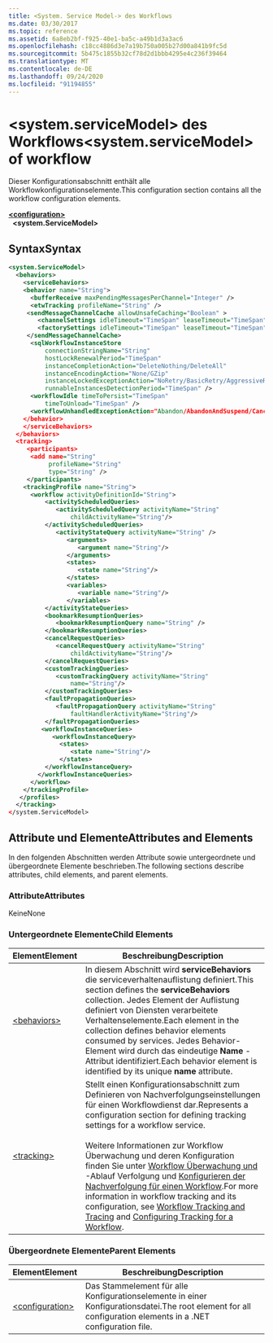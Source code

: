 ```yaml
---
title: <System. Service Model-> des Workflows
ms.date: 03/30/2017
ms.topic: reference
ms.assetid: 6a8eb2bf-f925-40e1-ba5c-a49b1d3a3ac6
ms.openlocfilehash: c18cc4886d3e7a19b750a005b27d00a841b9fc5d
ms.sourcegitcommit: 5b475c1855b32cf78d2d1bbb4295e4c236f39464
ms.translationtype: MT
ms.contentlocale: de-DE
ms.lasthandoff: 09/24/2020
ms.locfileid: "91194855"
---
```

# <a name="systemservicemodel-of-workflow"></a><span data-ttu-id="08fdd-102">\<system.serviceModel> des Workflows</span><span class="sxs-lookup"><span data-stu-id="08fdd-102">\<system.serviceModel> of workflow</span></span>

<span data-ttu-id="08fdd-103">Dieser Konfigurationsabschnitt enthält alle Workflowkonfigurationselemente.</span><span class="sxs-lookup"><span data-stu-id="08fdd-103">This configuration section contains all the workflow configuration elements.</span></span>  

[**\<configuration>**](../configuration-element.md)\
&nbsp;&nbsp;**\<system.ServiceModel>**  
  
## <a name="syntax"></a><span data-ttu-id="08fdd-104">Syntax</span><span class="sxs-lookup"><span data-stu-id="08fdd-104">Syntax</span></span>  
  
```xml  
<system.ServiceModel>  
  <behaviors>  
    <serviceBehaviors>  
    <behavior name="String">  
      <bufferReceive maxPendingMessagesPerChannel="Integer" />  
      <etwTracking profileName="String" />  
     <sendMessageChannelCache allowUnsafeCaching="Boolean" >
        <channelSettings idleTimeout="TimeSpan" leaseTimeout="TimeSpan" maxItemsInCache="Integer" />  
        <factorySettings idleTimeout="TimeSpan" leaseTimeout="TimeSpan" maxItemsInCache="Integer" />  
     </sendMessageChannelCache>  
      <sqlWorkflowInstanceStore
          connectionStringName="String"
          hostLockRenewalPeriod="TimeSpan"  
          instanceCompletionAction="DeleteNothing/DeleteAll"  
          instanceEncodingAction="None/GZip"  
          instanceLockedExceptionAction="NoRetry/BasicRetry/AggressiveRetry"  
          runnableInstancesDetectionPeriod="TimeSpan" />  
      <workflowIdle timeToPersist="TimeSpan"  
          timeToUnload="TimeSpan" />  
      <workflowUnhandledExceptionAction="Abandon/AbandonAndSuspend/Cancel/Terminate" />  
    </behavior>  
    </serviceBehaviors>  
  </behaviors>  
  <tracking>
     <participants>
      <add name="String"
           profileName="String"  
           type="String" />
     </participants>
    <trackingProfile name="String">  
      <workflow activityDefinitionId="String">  
          <activityScheduledQueries>  
             <activityScheduledQuery activityName="String"  
                 childActivityName="String"/>  
          </activityScheduledQueries>  
             <activityStateQuery activityName="String" />  
                <arguments>  
                   <argument name="String"/>  
                </arguments>  
                <states>  
                   <state name="String"/>  
                </states>  
                <variables>  
                   <variable name="String"/>  
                </variables>  
          </activityStateQueries>  
          <bookmarkResumptionQueries>  
             <bookmarkResumptionQuery name="String" />  
          </bookmarkResumptionQueries>  
          <cancelRequestQueries>  
             <cancelRequestQuery activityName="String"  
                 childActivityName="String"/>  
          </cancelRequestQueries>  
          <customTrackingQueries>  
             <customTrackingQuery activityName="String"  
                 name="String"/>  
          </customTrackingQueries>  
          <faultPropagationQueries>  
             <faultPropagationQuery activityName="String"  
                 faultHandlerActivityName="String"/>  
          </faultPropagationQueries>  
         <workflowInstanceQueries>  
            <workflowInstanceQuery>  
              <states>  
                 <state name="String"/>  
              </states>  
          </workflowInstanceQuery>  
        </workflowInstanceQueries>  
      </workflow>  
    </trackingProfile>
   </profiles>  
  </tracking>  
</system.ServiceModel>  
```  
  
## <a name="attributes-and-elements"></a><span data-ttu-id="08fdd-105">Attribute und Elemente</span><span class="sxs-lookup"><span data-stu-id="08fdd-105">Attributes and Elements</span></span>  

 <span data-ttu-id="08fdd-106">In den folgenden Abschnitten werden Attribute sowie untergeordnete und übergeordnete Elemente beschrieben.</span><span class="sxs-lookup"><span data-stu-id="08fdd-106">The following sections describe attributes, child elements, and parent elements.</span></span>  
  
### <a name="attributes"></a><span data-ttu-id="08fdd-107">Attribute</span><span class="sxs-lookup"><span data-stu-id="08fdd-107">Attributes</span></span>  

 <span data-ttu-id="08fdd-108">Keine</span><span class="sxs-lookup"><span data-stu-id="08fdd-108">None</span></span>  
  
### <a name="child-elements"></a><span data-ttu-id="08fdd-109">Untergeordnete Elemente</span><span class="sxs-lookup"><span data-stu-id="08fdd-109">Child Elements</span></span>  
  
|<span data-ttu-id="08fdd-110">Element</span><span class="sxs-lookup"><span data-stu-id="08fdd-110">Element</span></span>|<span data-ttu-id="08fdd-111">Beschreibung</span><span class="sxs-lookup"><span data-stu-id="08fdd-111">Description</span></span>|  
|-------------|-----------------|  
|[\<behaviors>](behaviors-of-workflow.md)|<span data-ttu-id="08fdd-112">In diesem Abschnitt wird **serviceBehaviors** die serviceverhaltenauflistung definiert.</span><span class="sxs-lookup"><span data-stu-id="08fdd-112">This section defines the **serviceBehaviors** collection.</span></span>  <span data-ttu-id="08fdd-113">Jedes Element der Auflistung definiert von Diensten verarbeitete Verhaltenselemente.</span><span class="sxs-lookup"><span data-stu-id="08fdd-113">Each element in the collection defines behavior elements consumed by services.</span></span> <span data-ttu-id="08fdd-114">Jedes Behavior-Element wird durch das eindeutige **Name** -Attribut identifiziert.</span><span class="sxs-lookup"><span data-stu-id="08fdd-114">Each behavior element is identified by its unique **name** attribute.</span></span>|  
|[\<tracking>](tracking.md)|<span data-ttu-id="08fdd-115">Stellt einen Konfigurationsabschnitt zum Definieren von Nachverfolgungseinstellungen für einen Workflowdienst dar.</span><span class="sxs-lookup"><span data-stu-id="08fdd-115">Represents a configuration section for defining tracking settings for a workflow service.</span></span><br /><br /> <span data-ttu-id="08fdd-116">Weitere Informationen zur Workflow Überwachung und deren Konfiguration finden Sie unter [Workflow Überwachung und](../../../windows-workflow-foundation/workflow-tracking-and-tracing.md) -Ablauf Verfolgung und [Konfigurieren der Nachverfolgung für einen Workflow](../../../windows-workflow-foundation/configuring-tracking-for-a-workflow.md).</span><span class="sxs-lookup"><span data-stu-id="08fdd-116">For more information in workflow tracking and its configuration, see [Workflow Tracking and Tracing](../../../windows-workflow-foundation/workflow-tracking-and-tracing.md) and [Configuring Tracking for a Workflow](../../../windows-workflow-foundation/configuring-tracking-for-a-workflow.md).</span></span>|  
  
### <a name="parent-elements"></a><span data-ttu-id="08fdd-117">Übergeordnete Elemente</span><span class="sxs-lookup"><span data-stu-id="08fdd-117">Parent Elements</span></span>  
  
|<span data-ttu-id="08fdd-118">Element</span><span class="sxs-lookup"><span data-stu-id="08fdd-118">Element</span></span>|<span data-ttu-id="08fdd-119">Beschreibung</span><span class="sxs-lookup"><span data-stu-id="08fdd-119">Description</span></span>|  
|-------------|-----------------|  
|[\<configuration>](../configuration-element.md)|<span data-ttu-id="08fdd-120">Das Stammelement für alle Konfigurationselemente in einer Konfigurationsdatei.</span><span class="sxs-lookup"><span data-stu-id="08fdd-120">The root element for all configuration elements in a .NET configuration file.</span></span>|
